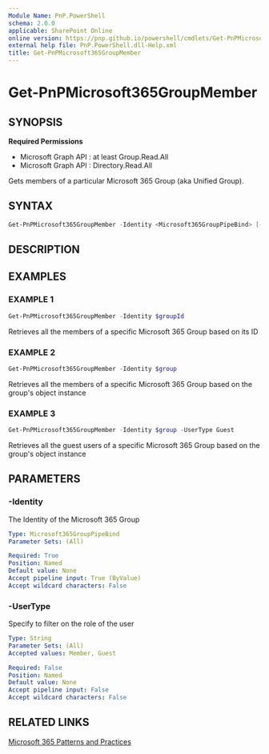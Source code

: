 ```yaml
---
Module Name: PnP.PowerShell
schema: 2.0.0
applicable: SharePoint Online
online version: https://pnp.github.io/powershell/cmdlets/Get-PnPMicrosoft365GroupMember.html
external help file: PnP.PowerShell.dll-Help.xml
title: Get-PnPMicrosoft365GroupMember
---
```

  
# Get-PnPMicrosoft365GroupMember

## SYNOPSIS

**Required Permissions**

  * Microsoft Graph API : at least Group.Read.All
  * Microsoft Graph API : Directory.Read.All

Gets members of a particular Microsoft 365 Group (aka Unified Group).

## SYNTAX

```powershell
Get-PnPMicrosoft365GroupMember -Identity <Microsoft365GroupPipeBind> [-Role <String>] [<CommonParameters>]
```

## DESCRIPTION

## EXAMPLES

### EXAMPLE 1
```powershell
Get-PnPMicrosoft365GroupMember -Identity $groupId
```

Retrieves all the members of a specific Microsoft 365 Group based on its ID

### EXAMPLE 2
```powershell
Get-PnPMicrosoft365GroupMember -Identity $group
```

Retrieves all the members of a specific Microsoft 365 Group based on the group's object instance

### EXAMPLE 3
```powershell
Get-PnPMicrosoft365GroupMember -Identity $group -UserType Guest
```

Retrieves all the guest users of a specific Microsoft 365 Group based on the group's object instance

## PARAMETERS

### -Identity
The Identity of the Microsoft 365 Group

```yaml
Type: Microsoft365GroupPipeBind
Parameter Sets: (All)

Required: True
Position: Named
Default value: None
Accept pipeline input: True (ByValue)
Accept wildcard characters: False
```

### -UserType
Specify to filter on the role of the user

```yaml
Type: String
Parameter Sets: (All)
Accepted values: Member, Guest

Required: False
Position: Named
Default value: None
Accept pipeline input: False
Accept wildcard characters: False
```

## RELATED LINKS

[Microsoft 365 Patterns and Practices](https://aka.ms/m365pnp)


